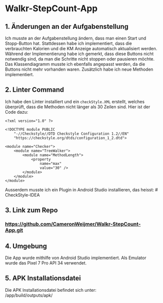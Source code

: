 # Walkr-StepCount-App

## 1. Änderungen an der Aufgabenstellung

Ich musste an der Aufgabenstellung ändern, dass man einen Start und Stopp-Button hat. Stattdessen habe ich implementiert, dass die verbrauchten Kalorien und die KM Anzeige automatisch aktualisiert werden. Während der Implementierung habe ich gemerkt, dass diese Buttons nicht notwendig sind, da man die Schritte nicht stoppen oder pausieren möchte. Das Klassendiagramm musste ich ebenfalls angepasst werden, da die Buttons nicht mehr vorhanden waren. Zusätzlich habe ich neue Methoden implementiert.

## 2. Linter Command

Ich habe den Linter installiert und ein `checkStyle.XML` erstellt, welches überprüft, dass die Methoden nicht länger als 30 Zeilen sind. Hier ist der Code dazu:

```
<?xml version="1.0" ?>

<!DOCTYPE module PUBLIC
    "-//Checkstyle//DTD Checkstyle Configuration 1.2//EN"
    "https://checkstyle.org/dtds/configuration_1_2.dtd">

<module name="Checker">
    <module name="TreeWalker">
        <module name="MethodLength">
            <property
                name="max"
                value="30" />
        </module>
    </module>
</module>
```
Ausserdem musste ich ein Plugin in Android Studio installieren, das heisst: # CheckStyle-IDEA

## 3. Link zum Repo 
### https://github.com/CameronWeijmer/Walkr-StepCount-App.git

## 4. Umgebung
Die App wurde mithilfe von Android Studio implementiert.
Als Emulator wurde das Pixel 7 Pro API 34 verwendet.

## 5. APK Installationsdatei
Die APK Installationsdatei befindet sich unter: <br>
/app/build/outputs/apk/
